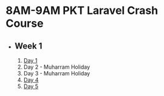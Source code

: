 # 8AM-9AM PKT Laravel Crash Course

- ## Week 1

   1. [Day 1](https://www.facebook.com/iCodeguru/videos/722945929905139)
   2. Day 2 - Muharram Holiday
   3. Day 3 - Muharram Holiday
   4. [Day 4](https://www.facebook.com/iCodeguru/videos/445569331773392)
   5. [Day 5](https://www.facebook.com/iCodeguru/videos/1480358479250346)

<!-- - ## Week 2

   1. [Day 1](https://www.facebook.com/iCodeguru/videos/1021250529600062)
   2. [Day 2]()
   3. [Day 3]()
   4. [Day 4]()
   5. [Day 5]() -->

<!-- - ## Week 

   1. [Day 1]()
   2. [Day 2]()
   3. [Day 3]()
   4. [Day 4]()
   5. [Day 5]() -->